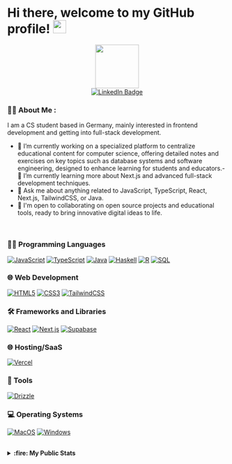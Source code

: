 # Hi there, welcome to my GitHub profile! <img src="https://media.giphy.com/media/hvRJCLFzcasrR4ia7z/giphy.gif" width="30px"/>


<div id="header" align="center">
  <img src="https://media.giphy.com/media/M9gbBd9nbDrOTu1Mqx/giphy.gif" width="100"/>
</div>


<div id="badges" align="center">
  <!-- Replace with your actual social media URLs -->
  <a href="https://www.linkedin.com/">
    <img src="https://img.shields.io/badge/LinkedIn-blue?style=for-the-badge&logo=linkedin&logoColor=white" alt="LinkedIn Badge"/>
  </a>
</div>

<div align="center">
  <img src="https://komarev.com/ghpvc/?username=noluyorAbi&style=for-the-badge&color=blue" alt=""/>
</div>



### :man_technologist: About Me :

I am a CS student based in Germany, mainly interested in frontend development and getting into full-stack development.

- 🔭 I’m currently working on a specialized platform to centralize educational content for computer science, offering detailed notes and exercises on key topics such as database systems and software engineering, designed to enhance learning for students and educators.- 🌱 I’m currently learning more about Next.js and advanced full-stack development techniques.
- 💬 Ask me about anything related to JavaScript, TypeScript, React, Next.js, TailwindCSS, or Java.
- 🤝 I'm open to collaborating on open source projects and educational tools, ready to bring innovative digital ideas to life.

<br/>


### 👨‍💻 Programming Languages
[![JavaScript](https://img.shields.io/badge/javascript-black?style=for-the-badge&logo=javascript)](https://github.com/noluyorAbi)
[![TypeScript](https://img.shields.io/badge/typescript-black?style=for-the-badge&logo=typescript)](https://github.com/noluyorAbi)
[![Java](https://img.shields.io/badge/java-black?style=for-the-badge&logo=openjdk)](https://github.com/noluyorAbi)
[![Haskell](https://img.shields.io/badge/Haskell-black?style=for-the-badge&logo=Haskell)](https://github.com/noluyorAbi)
[![R](https://img.shields.io/badge/R-black?style=for-the-badge&logo=R)](https://github.com/noluyorAbi)
[![SQL](https://img.shields.io/badge/sql-black?style=for-the-badge&logo=mysql)](https://github.com/noluyorAbi)

### 🌐 Web Development
[![HTML5](https://img.shields.io/badge/html5-black?style=for-the-badge&logo=html5)](https://github.com/noluyorAbi)
[![CSS3](https://img.shields.io/badge/css3-black?style=for-the-badge&logo=css3)](https://github.com/noluyorAbi)
[![TailwindCSS](https://img.shields.io/badge/tailwindcss-black?style=for-the-badge&logo=tailwindcss)](https://github.com/noluyorAbi)

### 🛠️ Frameworks and Libraries
[![React](https://img.shields.io/badge/react-black?style=for-the-badge&logo=react)](https://github.com/noluyorAbi)
[![Next.js](https://img.shields.io/badge/next.js-black?style=for-the-badge&logo=nextdotjs&logoColor=white)](https://github.com/noluyorAbi)
[![Supabase](https://img.shields.io/badge/supabase-black?style=for-the-badge&logo=supabase)](https://github.com/noluyorAbi)

### 🌐 Hosting/SaaS
[![Vercel](https://img.shields.io/badge/vercel-black?style=for-the-badge&logo=vercel)](https://github.com/noluyorAbi)

### 🧰 Tools
[![Drizzle](https://img.shields.io/badge/Drizzle-black?style=for-the-badge&logo=drizzle)](https://www.trufflesuite.com/drizzle)

### 💻 Operating Systems
[![MacOS](https://img.shields.io/badge/MacOS-black?style=for-the-badge&logo=macOS)](https://github.com/noluyorAbi)
[![Windows](https://img.shields.io/badge/Windows-black?style=for-the-badge&logo=Windows)](https://github.com/noluyorAbi)

<br/>

<details>
  <summary><strong>:fire: My Public Stats</strong></summary>
  <br>
  <p>I'm on a journey of continuous learning and improvement. Below are my current GitHub stats, reflecting my commitment to becoming a better developer every day. I welcome collaboration and contributions to help enhance these numbers!</p>
  <p align="center">
    <a href="https://github.com/noluyorAbi">
      <img src="http://github-profile-summary-cards.vercel.app/api/cards/profile-details?username=noluyorAbi&theme=transparent" />
    </a>
    <a href="https://github.com/noluyorAbi">
      <img src="https://github-readme-streak-stats.herokuapp.com/?user=noluyorAbi&hide_border=true&card_width=338&theme=transparent" />
    </a>
    <a href="https://github.com/noluyorAbi">
      <img src="http://github-profile-summary-cards.vercel.app/api/cards/stats?username=noluyorAbi&theme=transparent" />
    </a>
  </p>
</details>




